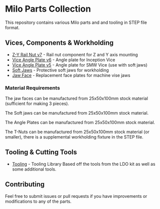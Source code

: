 # Milo Parts Collection

This repository contains various Milo parts and and tooling in STEP file format.

## Vices, Components & Workholding

- [Z-Y Rail Nut v7](T-nuts/Z-Y%20Rail%20Nut%20v7.step) - Rail nut component for Z and Y axis mounting
- [Vice Angle Plate v6](Vices/Angle%20Vice%20Plate/Vice%20Angle%20Plate%20v6.step) - Angle plate for Inception Vice
- [Vice Angle Plate v5](Vices/Angle%20Vice%20Plate/Vice%20Angle%20Plate%20v5.step) - Angle plate for SMW Vice (use with soft jaws)
- [Soft Jaws](Vices/Soft-Jaws/Soft%20Jaws.step) - Protective soft jaws for workholding
- [Jaw Face](Vices/jaw-faces/Jaw%20Face.step) - Replacement face plates for machine vise jaws

### Material Requirements

The jaw faces can be manufactured from 25x50x100mm stock material (sufficient for making 3 pieces).

The Soft jaws can be manufactured from 25x50x100mm stock material.

The Angle Plates can be manufactured from 25x50x100mm stock material.

The T-Nuts can be manufactured from 25x50x100mm stock material (or smaller), there is a supplemental workholding fixture in the STEP file.

## Tooling & Cutting Tools

- [Tooling](tools/.tools) - Tooling Library Based off the tools from the LDO kit as well as some additional tools.


## Contributing

Feel free to submit issues or pull requests if you have improvements or modifications to any of the parts.

